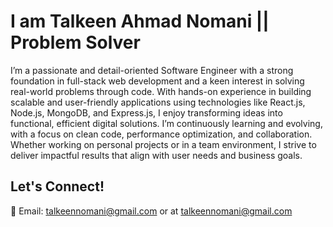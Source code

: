 # I am Talkeen Ahmad Nomani || Problem Solver

I’m a passionate and detail-oriented Software Engineer with a strong foundation in full-stack web development and a keen interest in solving real-world problems through code. With hands-on experience in building scalable and user-friendly applications using technologies like React.js, Node.js, MongoDB, and Express.js, I enjoy transforming ideas into functional, efficient digital solutions. I’m continuously learning and evolving, with a focus on clean code, performance optimization, and collaboration. Whether working on personal projects or in a team environment, I strive to deliver impactful results that align with user needs and business goals.
## Let's Connect!
💌 Email: talkeennomani@gmail.com or at talkeennomani@gmail.com

<!---
TalkeenAhmadNomani/TalkeenAhmadNomani is a ✨ special ✨ repository because its `README.md` (this file) appears on your GitHub profile.
You can click the Preview link to take a look at your changes.
--->
